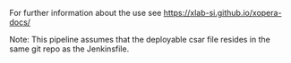 For further information about the use see https://xlab-si.github.io/xopera-docs/

Note: This pipeline assumes that the deployable csar file resides in the same git repo as the Jenkinsfile.